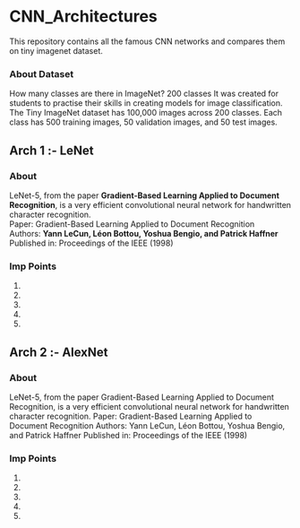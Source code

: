 # CNN_Architectures
This repository contains all the famous CNN networks and compares them on tiny imagenet dataset. 

### About Dataset
How many classes are there in ImageNet?
200 classes
It was created for students to practise their skills in creating models for image classification. The Tiny ImageNet dataset has 100,000 images across 200 classes. Each class has 500 training images, 50 validation images, and 50 test images.

## Arch 1 :- LeNet 
### About 
LeNet-5, from the paper <b>Gradient-Based Learning Applied to Document Recognition</b>, is a very efficient convolutional neural network for handwritten character recognition. <br>
Paper: Gradient-Based Learning Applied to Document Recognition <br>
Authors: <b>Yann LeCun, Léon Bottou, Yoshua Bengio, and Patrick Haffner</b> <br>
Published in: Proceedings of the IEEE (1998) <br> 

### Imp Points 
1) 
2) 
3) 
4) 
5) 

## Arch 2 :- AlexNet
### About 
LeNet-5, from the paper Gradient-Based Learning Applied to Document Recognition, is a very efficient convolutional neural network for handwritten character recognition.
Paper: Gradient-Based Learning Applied to Document Recognition
Authors: Yann LeCun, Léon Bottou, Yoshua Bengio, and Patrick Haffner
Published in: Proceedings of the IEEE (1998)

### Imp Points 
1) 
2) 
3) 
4) 
5) 
